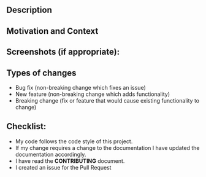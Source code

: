 <!--- Provide a general summary of your changes in the Title above -->

## Description

<!--- Describe your changes  -->

## Motivation and Context

<!--- Why is this change required? What problem does it solve? -->
<!--- If it fixes an open issue, please link to the issue here. -->

## Screenshots (if appropriate):

## Types of changes

<!--- Leave the one fitting to your PR  -->

- Bug fix (non-breaking change which fixes an issue)
- New feature (non-breaking change which adds functionality)
- Breaking change (fix or feature that would cause existing functionality to change)

## Checklist:

<!--- Go over all the following points and make sure you have done all of those -->
<!--- If you're unsure about any of these, don't hesitate to ask. We're here to help! -->

- My code follows the code style of this project.
- If my change requires a change to the documentation I have updated the documentation accordingly.
- I have read the **CONTRIBUTING** document.
- I created an issue for the Pull Request

